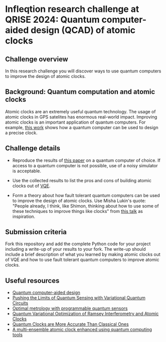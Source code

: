# Infleqtion research challenge at QRISE 2024: Quantum computer-aided design (QCAD) of atomic clocks 

## Challenge overview

In this research challenge you will discover ways to use quantum computers to improve the design of atomic clocks.

## Background: Quantum computation and atomic clocks

Atomic clocks are an extremely useful quantum technology. The usage of atomic clocks in GPS satelites has enormous real-world impact. Improving atomic clocks is an important application of quantum computers. For example, [this work](https://www.nature.com/articles/s41586-022-04435-4) shows how a quantum computer can be used to design a precise clock.

## Challenge details  

* Reproduce the results of [this paper](https://www.nature.com/articles/s41586-022-04435-4) on a quantum computer of choice. If access to a quantum computer is not possible, use of a noisy simulator is acceptable. 
* Use the collected results to list the pros and cons of building atomic clocks out of [VQE](https://en.wikipedia.org/wiki/Variational_quantum_eigensolver).

* Form a theory about how fault tolerant quantum computers can be used to improve the design of atomic clocks. Use Misha Lukin's quote: "People already, I think, like Shimon, thinking about how to use some of these techniques to improve things like clocks" from [this talk](https://www.youtube.com/watch?v=DQ0OX3GvFoQ&t=4200s)  as inspiration.

## Submission criteria

Fork this repository and add the complete Python code for your project including a write-up of your results to your fork. The write-up should include a brief description of what you learned by making atomic clocks out of VQE and how to use fault tolerant quantum computers to improve atomic clocks.

## Useful resources

* [Quantum computer-aided design](https://vtomole.com/blog/2024/02/13/qcad) 
* [Pushing the Limits of Quantum Sensing with Variational Quantum Circuits](https://physics.aps.org/articles/v14/172)
* [Optimal metrology with programmable quantum sensors](https://www.nature.com/articles/s41586-022-04435-4)
* [Quantum Variational Optimization of Ramsey Interferometry and Atomic Clocks](https://journals.aps.org/prx/abstract/10.1103/PhysRevX.11.041045)  
* [Quantum Clocks are More Accurate Than Classical Ones](https://journals.aps.org/prxquantum/abstract/10.1103/PRXQuantum.3.010319) 
* [A multi-ensemble atomic clock enhanced using quantum computing tools](https://phys.org/news/2024-02-multi-ensemble-atomic-clock-quantum.html)
